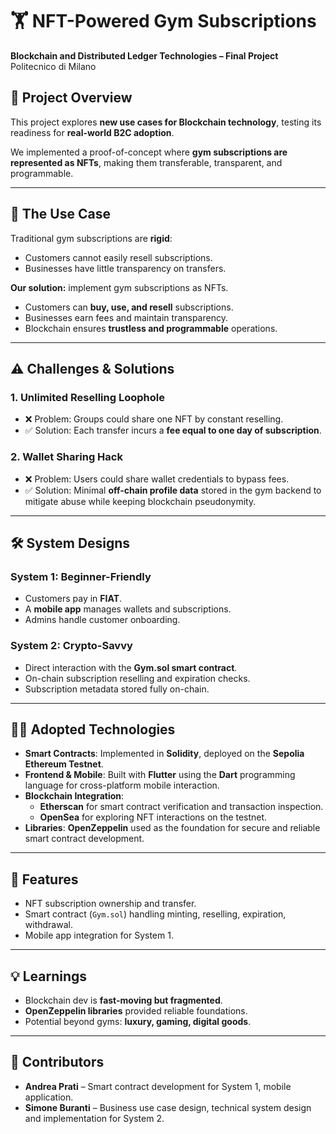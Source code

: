 # 🏋️ NFT-Powered Gym Subscriptions  
**Blockchain and Distributed Ledger Technologies – Final Project**  
Politecnico di Milano  

## 📌 Project Overview  
This project explores **new use cases for Blockchain technology**, testing its readiness for **real-world B2C adoption**.  

We implemented a proof-of-concept where **gym subscriptions are represented as NFTs**, making them transferable, transparent, and programmable.  

---

## 🚀 The Use Case  
Traditional gym subscriptions are **rigid**:  
- Customers cannot easily resell subscriptions.  
- Businesses have little transparency on transfers.  

**Our solution:** implement gym subscriptions as NFTs.  
- Customers can **buy, use, and resell** subscriptions.  
- Businesses earn fees and maintain transparency.  
- Blockchain ensures **trustless and programmable** operations.  

---

## ⚠️ Challenges & Solutions  

### 1. Unlimited Reselling Loophole  
- ❌ Problem: Groups could share one NFT by constant reselling.  
- ✅ Solution: Each transfer incurs a **fee equal to one day of subscription**.  

### 2. Wallet Sharing Hack  
- ❌ Problem: Users could share wallet credentials to bypass fees.  
- ✅ Solution: Minimal **off-chain profile data** stored in the gym backend to mitigate abuse while keeping blockchain pseudonymity.  

---

## 🛠️ System Designs  

### System 1: Beginner-Friendly  
- Customers pay in **FIAT**.  
- A **mobile app** manages wallets and subscriptions.  
- Admins handle customer onboarding.  

### System 2: Crypto-Savvy  
- Direct interaction with the **Gym.sol smart contract**.  
- On-chain subscription reselling and expiration checks.  
- Subscription metadata stored fully on-chain.  

---

## 🧑‍💻 Adopted Technologies  

- **Smart Contracts**: Implemented in **Solidity**, deployed on the **Sepolia Ethereum Testnet**.  
- **Frontend & Mobile**: Built with **Flutter** using the **Dart** programming language for cross-platform mobile interaction.  
- **Blockchain Integration**:  
  - **Etherscan** for smart contract verification and transaction inspection.  
  - **OpenSea** for exploring NFT interactions on the testnet.  
- **Libraries**: **OpenZeppelin** used as the foundation for secure and reliable smart contract development.  

---

## 📱 Features  
- NFT subscription ownership and transfer.  
- Smart contract (`Gym.sol`) handling minting, reselling, expiration, withdrawal.  
- Mobile app integration for System 1.  

---

## 💡 Learnings  
- Blockchain dev is **fast-moving but fragmented**.  
- **OpenZeppelin libraries** provided reliable foundations.  
- Potential beyond gyms: **luxury, gaming, digital goods**.  

---

## 👥 Contributors  
- **Andrea Prati** –  Smart contract development for System 1, mobile application.  
- **Simone Buranti** – Business use case design, technical system design and implementation for System 2.  
